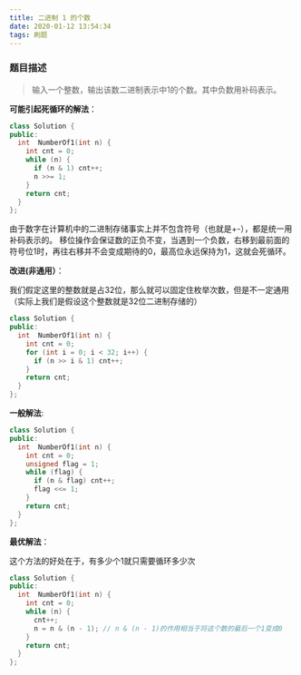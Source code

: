```yaml
---
title: 二进制 1 的个数
date: 2020-01-12 13:54:34
tags: 刷题
---
```


### 题目描述

> 输入一个整数，输出该数二进制表示中1的个数。其中负数用补码表示。

<!--more-->

**可能引起死循环的解法**：

```C++
class Solution {
public:
  int  NumberOf1(int n) {
    int cnt = 0;
    while (n) {
      if (n & 1) cnt++;
      n >>= 1;
    }
    return cnt;
  }
};
```
由于数字在计算机中的二进制存储事实上并不包含符号（也就是+-），都是统一用补码表示的。
移位操作会保证数的正负不变，当遇到一个负数，右移到最前面的符号位1时，再往右移并不会变成期待的0，最高位永远保持为1，这就会死循环。


**改进(非通用）**：

我们假定这里的整数就是占32位，那么就可以固定住枚举次数，但是不一定通用（实际上我们是假设这个整数就是32位二进制存储的）

```C++
class Solution {
public:
  int  NumberOf1(int n) {
    int cnt = 0;
    for (int i = 0; i < 32; i++) {
      if (n >> i & 1) cnt++;
    }
    return cnt;
  }
};
```

**一般解法**:


```C++
class Solution {
public:
  int  NumberOf1(int n) {
    int cnt = 0;
    unsigned flag = 1;
    while (flag) {
      if (n & flag) cnt++;
      flag <<= 1;
    }
    return cnt;
  }
};
```
**最优解法**：

这个方法的好处在于，有多少个1就只需要循环多少次

```C++
class Solution {
public:
  int  NumberOf1(int n) {
    int cnt = 0;
    while (n) {
      cnt++;
      n = n & (n - 1); // n & (n - 1)的作用相当于将这个数的最后一个1变成0
    }
    return cnt;
  }
};
```